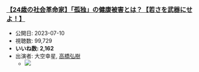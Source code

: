 ### [【24歳の社会革命家】「孤独」の健康被害とは？【若さを武器にせよ！】](https://www.youtube.com/watch?v=gUyjAj6Z4_c)
-   公開日: 2023-07-10
-   視聴数: 99,729
-   **いいね数: 2,162**
-   出演者: 大空幸星, [高橋弘樹](/rehacq_fan/people/高橋弘樹 "wikilink")
    - [![](https://img.youtube.com/vi/gUyjAj6Z4_c/hqdefault.jpg)](https://www.youtube.com/watch?v=gUyjAj6Z4_c)

